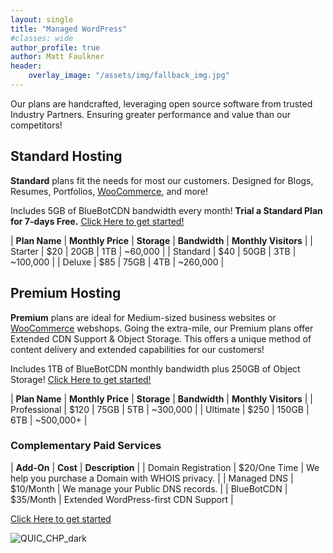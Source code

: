 ```yaml
---
layout: single
title: "Managed WordPress"
#classes: wide
author_profile: true
author: Matt Faulkner
header:
    overlay_image: "/assets/img/fallback_img.jpg"
---
```

Our plans are handcrafted, leveraging open source software from trusted Industry Partners. Ensuring greater performance and value than our competitors!

## Standard Hosting

**Standard** plans fit the needs for most our customers. Designed for Blogs, Resumes, Portfolios, [WooCommerce](https://woocommerce.com/), and more!

Includes 5GB of BlueBotCDN bandwidth every month! **Trial a Standard Plan for 7-days Free.** [Click Here to get started!](https://forms.gle/v6GKGBBMjj5Dd9449)

| **Plan Name** | **Monthly Price** | **Storage** | **Bandwidth** | **Monthly Visitors** |
| Starter       | $20 | 20GB | 1TB | ~60,000  |
| Standard      | $40 | 50GB | 3TB | ~100,000 |
| Deluxe        | $85 | 75GB | 4TB | ~260,000 |

## Premium Hosting

**Premium** plans are ideal for Medium-sized business websites or [WooCommerce](https://woocommerce.com/) webshops. Going the extra-mile, our Premium plans offer Extended CDN Support & Object Storage. This offers a unique method of content delivery and extended capabilities for our customers!

Includes 1TB of BlueBotCDN monthly bandwidth plus 250GB of Object Storage! [Click Here to get started!](https://forms.gle/v6GKGBBMjj5Dd9449)

| **Plan Name** | **Monthly Price** | **Storage** | **Bandwidth** | **Monthly Visitors** |
| Professional | $120 | 75GB  | 5TB | ~300,000 |
| Ultimate     | $250 | 150GB | 6TB | ~500,000+ |

### Complementary Paid Services

| **Add-On** | **Cost** | **Description** |
| Domain Registration | $20/One Time | We help you purchase a Domain with WHOIS privacy. |
| Managed DNS         | $10/Month | We manage your Public DNS records. |
| BlueBotCDN          | $35/Month | Extended WordPress-first CDN Support |

[Click Here to get started](https://forms.gle/v6GKGBBMjj5Dd9449)

![QUIC_CHP_dark](https://www.quic.cloud/wp-content/uploads/2023/05/quic_cloud-certified-hosting-providers.png)
